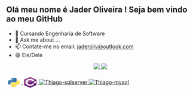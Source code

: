## Olá meu nome é Jader Oliveira ! Seja bem vindo ao meu GitHub


- 🌱 Cursando Engenharia de Software
- 💬 Ask me about ...
- 📫 Contate-me no email: jaderoliv@outlook.com
- 😄 Ele/Dele

<div align="center">
  <a href="https://github.com/olivjader">
  <img height="180em" src="https://github-readme-stats.vercel.app/api?username=olivjader&show_icons=&theme=dark&include_all_commits=true&count_private=true"/>
  <img height="180em" src="https://github-readme-stats.vercel.app/api/top-langs/?username=olivjader&layout=compact&langs_count=7&theme=dark"/>
</div>
<div style="display: inline_block"><br>
  
<img align="center" alt="Thiago-Python" height="30" width="40" src="https://raw.githubusercontent.com/devicons/devicon/master/icons/python/python-original.svg">
<img align="center" alt="Thiago-Csharp" height="30" width="40" src="https://raw.githubusercontent.com/devicons/devicon/master/icons/csharp/csharp-original.svg">
<img align="center" alt="Thiago-sqlserver" height="30" width="40" src="https://cdn.jsdelivr.net/gh/devicons/devicon/icons/microsoftsqlserver/microsoftsqlserver-plain.svg" />
<img align="center" alt="Thiago-mysql" height="30" width="40" <img src="https://cdn.jsdelivr.net/gh/devicons/devicon/icons/mysql/mysql-original.svg" />
